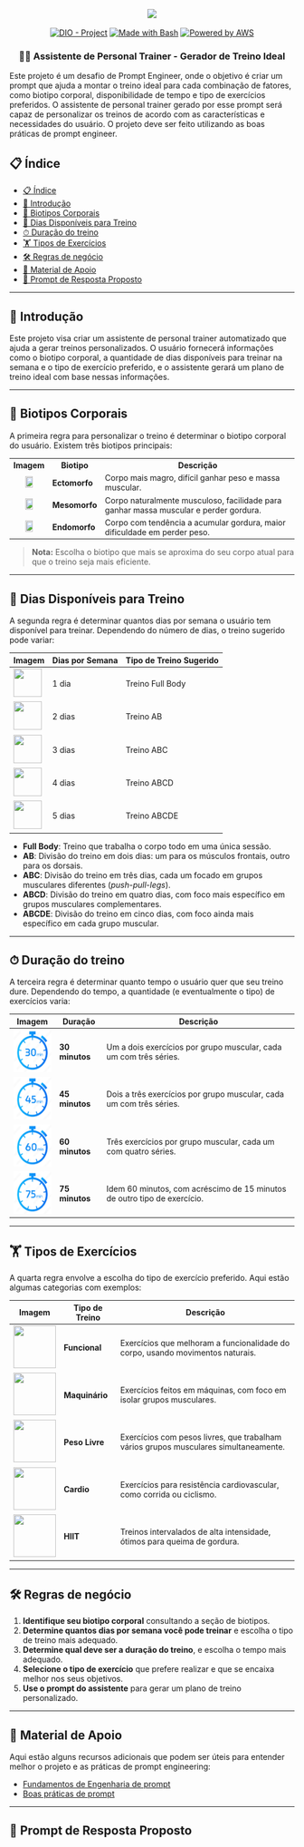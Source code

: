 <p align="center">
    <img width="300px" src=".github/assets/logo_2.png">
</p>

<p align="center">
<a href="https://dio.me/"><img src="https://img.shields.io/badge/DIO-Project-FED564?logo=youtube" alt="DIO - Project"></a>
<a href="https://www.gnu.org/software/bash/" title="Go to Bash homepage"><img src="https://img.shields.io/badge/Prompt-Project-FED564?logo=gnu-bash&amp;logoColor=white" alt="Made with Bash"></a>
<a href="https://aws.amazon.com/" title="Powered by AWS">
  <img src="https://img.shields.io/badge/Powered%20by-AWS-FED564?logo=icloud&logoColor=white" alt="Powered by AWS">
</a>
</p>

<p align="center">
  <h3 align="center">🏋️‍♂️ Assistente de Personal Trainer - Gerador de Treino Ideal</h3>
Este projeto é um desafio de Prompt Engineer, onde o objetivo é criar um prompt que ajuda a montar o treino ideal para cada combinação de fatores, como biotipo corporal, disponibilidade de tempo e tipo de exercícios preferidos. O assistente de personal trainer gerado por esse prompt será capaz de personalizar os treinos de acordo com as características e necessidades do usuário.
O projeto deve ser feito utilizando as boas práticas de prompt engineer.
</p>

## 📋 Índice

- [📋 Índice](#-índice)
- [📝 Introdução](#-introdução)
- [💪 Biotipos Corporais](#-biotipos-corporais)
- [📅 Dias Disponíveis para Treino](#-dias-disponíveis-para-treino)
- [⏱ Duração do treino](#-duração-do-treino)
- [🏋️ Tipos de Exercícios](#️-tipos-de-exercícios)
- [🛠️ Regras de negócio](#️-regras-de-negócio)
- [📖 Material de Apoio](#-material-de-apoio)
- [🎯 Prompt de Resposta Proposto](#-prompt-de-resposta-proposto)

---

## 📝 Introdução

Este projeto visa criar um assistente de personal trainer automatizado que ajuda a gerar treinos personalizados. O usuário fornecerá informações como o biotipo corporal, a quantidade de dias disponíveis para treinar na semana e o tipo de exercício preferido, e o assistente gerará um plano de treino ideal com base nessas informações.

---

## 💪 Biotipos Corporais

A primeira regra para personalizar o treino é determinar o biotipo corporal do usuário. Existem três biotipos principais:

<table>
  <tr>
    <th>Imagem</th>
    <th>Biotipo</th>
    <th>Descrição</th>
  </tr>
  <tr>
    <td style="text-align: center;">
      <img src=".github/assets/ectomorph.jpg" width="50%" height="50%">
    </td>
    <td><strong>Ectomorfo</strong></td>
    <td>Corpo mais magro, difícil ganhar peso e massa muscular.</td>
  </tr>
  <tr>
    <td style="text-align: center;">
      <img src=".github/assets/mesomorph.jpg" width="50%" height="50%">
    </td>
    <td><strong>Mesomorfo</strong></td>
    <td>Corpo naturalmente musculoso, facilidade para ganhar massa muscular e perder gordura.</td>
  </tr>
  <tr>
    <td style="text-align: center;">
      <img src=".github/assets/endmorph.jpg" width="50%" height="50%">
    </td>
    <td><strong>Endomorfo</strong></td>
    <td>Corpo com tendência a acumular gordura, maior dificuldade em perder peso.</td>
  </tr>
</table>

> **Nota:** Escolha o biotipo que mais se aproxima do seu corpo atual para que o treino seja mais eficiente.

---

## 📅 Dias Disponíveis para Treino

A segunda regra é determinar quantos dias por semana o usuário tem disponível para treinar. Dependendo do número de dias, o treino sugerido pode variar:

| **Imagem**                                                     | **Dias por Semana** | **Tipo de Treino Sugerido** |
| -------------------------------------------------------------- | ------------------- | --------------------------- |
| <img src=".github/assets/calendar.png" width="50" height="50"> | 1 dia               | Treino Full Body            |
| <img src=".github/assets/calendar.png" width="50" height="50"> | 2 dias              | Treino AB                   |
| <img src=".github/assets/calendar.png" width="50" height="50"> | 3 dias              | Treino ABC                  |
| <img src=".github/assets/calendar.png" width="50" height="50"> | 4 dias              | Treino ABCD                 |
| <img src=".github/assets/calendar.png" width="50" height="50"> | 5 dias              | Treino ABCDE                |

- **Full Body**: Treino que trabalha o corpo todo em uma única sessão.
- **AB**: Divisão do treino em dois dias: um para os músculos frontais, outro para os dorsais.
- **ABC**: Divisão do treino em três dias, cada um focado em grupos musculares diferentes (*push*-*pull*-*legs*).
- **ABCD**: Divisão do treino em quatro dias, com foco mais específico em grupos musculares complementares.
- **ABCDE**: Divisão do treino em cinco dias, com foco ainda mais específico em cada grupo muscular.

---

## ⏱ Duração do treino

A terceira regra é determinar quanto tempo o usuário quer que seu treino dure. Dependendo do tempo, a quantidade (e eventualmente o tipo) de exercícios varia:

|**Imagem**                                                         | **Duração**    | **Descrição**                                                            |
| ----------------------------------------------------------------- | -------------- | ------------------------------------------------------------------------ |
| <img src=".github/assets/30minutos.png" width="75" height="75"> | **30 minutos** | Um a dois exercícios por grupo muscular, cada um com três séries.        |
| <img src=".github/assets/45minutos.png" width="75" height="75"> | **45 minutos** | Dois a três exercícios por grupo muscular, cada um com três séries.      |
| <img src=".github/assets/60minutos.png" width="75" height="75"> | **60 minutos** | Três exercícios por grupo muscular, cada um com quatro séries.           |
| <img src=".github/assets/75minutos.png" width="75" height="75"> | **75 minutos** | Idem 60 minutos, com acréscimo de 15 minutos de outro tipo de exercício. |

---

## 🏋️ Tipos de Exercícios

A quarta regra envolve a escolha do tipo de exercício preferido. Aqui estão algumas categorias com exemplos:

| **Imagem**                                                     | **Tipo de Treino** | **Descrição**                                                                     |
| -------------------------------------------------------------- | ------------------ | --------------------------------------------------------------------------------- |
| <img src=".github/assets/dumbells.png" width="75" height="75"> | **Funcional**      | Exercícios que melhoram a funcionalidade do corpo, usando movimentos naturais.    |
| <img src=".github/assets/4760665.png" width="75" height="75">  | **Maquinário**     | Exercícios feitos em máquinas, com foco em isolar grupos musculares.              |
| <img src=".github/assets/barr.png" width="75" height="75">     | **Peso Livre**     | Exercícios com pesos livres, que trabalham vários grupos musculares simultaneamente. |
| <img src=".github/assets/cardio.png" width="75" height="75">   | **Cardio**         | Exercícios para resistência cardiovascular, como corrida ou ciclismo.             |
| <img src=".github/assets/hiit.png" width="75" height="75">     | **HIIT**           | Treinos intervalados de alta intensidade, ótimos para queima de gordura.          |

---

## 🛠️ Regras de negócio

1. **Identifique seu biotipo corporal** consultando a seção de biotipos.
2. **Determine quantos dias por semana você pode treinar** e escolha o tipo de treino mais adequado.
3. **Determine qual deve ser a duração do treino**, e escolha o tempo mais adequado.
4. **Selecione o tipo de exercício** que prefere realizar e que se encaixa melhor nos seus objetivos.
5. **Use o prompt do assistente** para gerar um plano de treino personalizado.

---

## 📖 Material de Apoio

Aqui estão alguns recursos adicionais que podem ser úteis para entender melhor o projeto e as práticas de prompt engineering:

- [Fundamentos de Engenharia de prompt](https://elidianaandrade.gitbook.io/fundamentos-de-engenharia-de-prompts-com-claude-3)
- [Boas práticas de prompt](https://aline-antunes.gitbook.io/otimize-seus-prompts-e-aprenda-mais-usando-ias-1)

---

## 🎯 Prompt de Resposta Proposto
